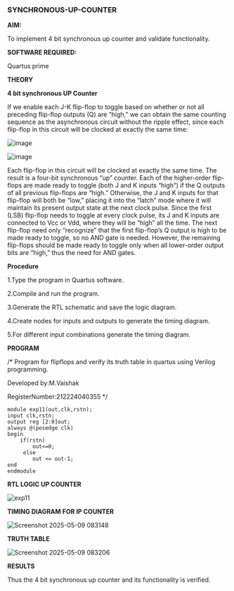 ### SYNCHRONOUS-UP-COUNTER

**AIM:**

To implement 4 bit synchronous up counter and validate functionality.

**SOFTWARE REQUIRED:**

Quartus prime

**THEORY**

**4 bit synchronous UP Counter**

If we enable each J-K flip-flop to toggle based on whether or not all preceding flip-flop outputs (Q) are “high,” we can obtain the same counting sequence as the asynchronous circuit without the ripple effect, since each flip-flop in this circuit will be clocked at exactly the same time:

![image](https://github.com/naavaneetha/SYNCHRONOUS-UP-COUNTER/assets/154305477/d5db3fa0-e413-404c-b80e-b2f39d82e7e8)


![image](https://github.com/naavaneetha/SYNCHRONOUS-UP-COUNTER/assets/154305477/52cb61eb-d04b-442d-810c-31185a68410b)

Each flip-flop in this circuit will be clocked at exactly the same time.
The result is a four-bit synchronous “up” counter. Each of the higher-order flip-flops are made ready to toggle (both J and K inputs “high”) if the Q outputs of all previous flip-flops are “high.”
Otherwise, the J and K inputs for that flip-flop will both be “low,” placing it into the “latch” mode where it will maintain its present output state at the next clock pulse.
Since the first (LSB) flip-flop needs to toggle at every clock pulse, its J and K inputs are connected to Vcc or Vdd, where they will be “high” all the time.
The next flip-flop need only “recognize” that the first flip-flop’s Q output is high to be made ready to toggle, so no AND gate is needed.
However, the remaining flip-flops should be made ready to toggle only when all lower-order output bits are “high,” thus the need for AND gates.

**Procedure**

1.Type the program in Quartus software.

2.Compile and run the program.

3.Generate the RTL schematic and save the logic diagram.

4.Create nodes for inputs and outputs to generate the timing diagram.

5.For different input combinations generate the timing diagram.

**PROGRAM**

/* Program for flipflops and verify its truth table in quartus using Verilog programming. 

Developed by:M.Vaishak

RegisterNumber:212224040355
*/
```
module exp11(out,clk,rstn);
input clk,rstn;
output reg [2:0]out;
always @(posedge clk)
begin
    if(rstn)
	    out<=0;
	 else
	    out <= out-1;
end
endmodule

```

**RTL LOGIC UP COUNTER**

![exp11](https://github.com/user-attachments/assets/27dd98a3-fd63-4f80-a1d9-6be3228ac577)

**TIMING DIAGRAM FOR IP COUNTER**

![Screenshot 2025-05-09 083148](https://github.com/user-attachments/assets/80fe1245-66fb-4031-97ba-a048ca27b021)

**TRUTH TABLE**

![Screenshot 2025-05-09 083206](https://github.com/user-attachments/assets/4555edd4-9ce1-4708-96df-e2882c7f80c0)

**RESULTS**

Thus the 4 bit synchronous up counter and its functionality is verified.
